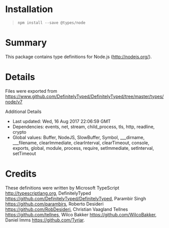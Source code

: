# Installation
> `npm install --save @types/node`

# Summary
This package contains type definitions for Node.js (http://nodejs.org/).

# Details
Files were exported from https://www.github.com/DefinitelyTyped/DefinitelyTyped/tree/master/types/node/v7

Additional Details
 * Last updated: Wed, 16 Aug 2017 22:06:59 GMT
 * Dependencies: events, net, stream, child_process, tls, http, readline, crypto
 * Global values: Buffer, NodeJS, SlowBuffer, Symbol, ___dirname, ___filename, clearImmediate, clearInterval, clearTimeout, console, exports, global, module, process, require, setImmediate, setInterval, setTimeout

# Credits
These definitions were written by Microsoft TypeScript <http://typescriptlang.org>, DefinitelyTyped <https://github.com/DefinitelyTyped/DefinitelyTyped>, Parambir Singh <https://github.com/parambirs>, Roberto Desideri <https://github.com/RobDesideri>, Christian Vaagland Tellnes <https://github.com/tellnes>, Wilco Bakker <https://github.com/WilcoBakker>, Daniel Imms <https://github.com/Tyriar>.
